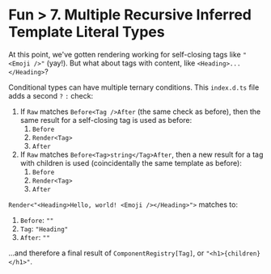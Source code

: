 # Fun > 7. Multiple Recursive Inferred Template Literal Types

At this point, we've gotten rendering working for self-closing tags like `"<Emoji />"` (yay!).
But what about tags with content, like `<Heading>...</Heading>`?

Conditional types can have multiple ternary conditions.
This `index.d.ts` file adds a second `?` `:` check:

1. If `Raw` matches `Before<Tag />After` (the same check as before), then the same result for a self-closing tag is used as before:
   1. `Before`
   2. `Render<Tag>`
   3. `After`
2. If `Raw` matches `Before<Tag>string</Tag>After`, then a new result for a tag with children is used (coincidentally the same template as before):
   1. `Before`
   2. `Render<Tag>`
   3. `After`

`Render<"<Heading>Hello, world! <Emoji /></Heading>">` matches to:

1. `Before`: `""`
2. `Tag`: `"Heading"`
3. `After`: `""`

...and therefore a final result of `ComponentRegistry[Tag]`, or `"<h1>{children}</h1>"`.
